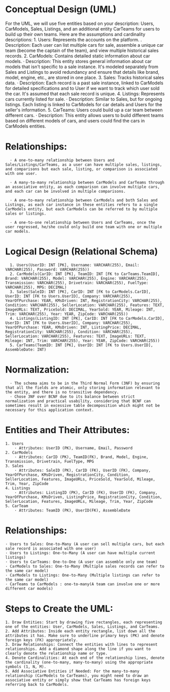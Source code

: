 # Conceptual Design (UML)
For the UML, we will use five entities based on your description: Users, CarModels, Sales, Listings, and an additional entity CarTeams for users to build up their own teams. Here are the assumptions and cardinality descriptions:
    1. Users: Represents the accounts on the platform.
        . Description: Each user can list multiple cars for sale, assemble a unique car team (become the captain of the team), and view multiple historical sales records.
    2. CarModels: Contains detailed static information about car models.
        · Description: This entity stores general information about car models that isn't specific to a sale instance. It's modeled separately from Sales and Listings to avoid redundancy and ensure that details like brand, model, engine, etc., are stored in one place.
    3. Sales: Tracks historical sales data.
        · Description: Each record is a past sale instance, linked to CarModels for detailed specifications and to User if we want to track which user sold the car. It's assumed that each sale record is unique.
    4. Listings: Represents cars currently listed for sale.
        · Description: Similar to Sales, but for ongoing listings. Each listing is linked to CarModels for car details and Users for the seller's information.
    5. CarTeams: Users could build up a car team between different cars.
        · Description: This entity allows users to build different teams based on different models of cars, and users could find the cars in CarModels entities.


# Relationships:
      · A one-to-many relationship between Users and Sales/Listings/CarTeams, as a user can have multiple sales, listings, and comparisons but each sale, listing, or comparison is associated with one user.

      · A many-to-many relationship between CarModels and CarTeams through an associative entity, as each comparison can involve multiple cars, and each car can be involved in multiple comparisons.

      · A one-to-many relationship between CarModels and both Sales and Listings, as each car instance in these entities refers to a single CarModels entity, but each CarModels can be referred to by multiple sales or listings.

      · A one-to-one relationship between Users and CarTeams, once the user regressed, he/she could only build one team with one or multiple car models.


# Logical Design (Relational Schema)
      1. Users(UserID: INT [PK], Username: VARCHAR(255), Email: VARCHAR(255), Password: VARCHAR(255))
      2. CarModels(CarID: INT [PK], TeamID: INT [FK to CarTeams.TeamID], Brand: VARCHAR(255), Model: VARCHAR(255), Engine: VARCHAR(255), Transmission: VARCHAR(255), Drivetrain: VARCHAR(255), FuelType: VARCHAR(255), MPG: DECIMAL)
      3. Sales(SaleID: INT [PK], CarID: INT [FK to CarModels.CarID], UserID: INT [FK to Users.UserID], Company: VARCHAR(255), YearOfPurchase: YEAR, KMsDriven: INT, RegistrationCity: VARCHAR(255), Condition: VARCHAR(255), SellerLocation: VARCHAR(255), Features: TEXT, ImageURLs: TEXT, PriceSold: DECIMAL, YearSold: YEAR, Mileage: INT, Trim: VARCHAR(255), Year: YEAR, ZipCode: VARCHAR(255))
      4. Listings(ListingID: INT [PK], CarID: INT [FK to CarModels.CarID], UserID: INT [FK to Users.UserID], Company: VARCHAR(255), YearOfPurchase: YEAR, KMsDriven: INT, ListingPrice: DECIMAL, RegistrationCity: VARCHAR(255), Condition: VARCHAR(255), SellerLocation: VARCHAR(255), Features: TEXT, ImageURLs: TEXT, Mileage: INT, Trim: VARCHAR(255), Year: YEAR, ZipCode: VARCHAR(255))
      5. CarTeams(TeamID: INT [PK], UserID: INT [FK to Users.UserID], AssembleDate: INT)

# Normalization:
      · The schema aims to be in the Third Normal Form (3NF) by ensuring that all the fields are atomic, only storing information relevant to the entity, and there is no transitive dependency.
      · Chose 3NF over BCNF due to its balance between strict normalization and practical usability, considering that BCNF can sometimes result in excessive table decomposition which might not be necessary for this application context.
 
 

# Entities and Their Attributes:
    1. Users
        · Attributes: UserID (PK), Username, Email, Password
    2. CarModels
        · Attributes: CarID (PK), TeamID(FK), Brand, Model, Engine, Transmission, Drivetrain, FuelType, MPG
    3. Sales
        · Attributes: SaleID (PK), CarID (FK), UserID (FK), Company, YearOfPurchase, KMsDriven, RegistrationCity, Condition, SellerLocation, Features, ImageURLs, PriceSold, YearSold, Mileage, Trim, Year, ZipCode
    4. Listings
        · Attributes: ListingID (PK), CarID (FK), UserID (FK), Company, YearOfPurchase, KMsDriven, ListingPrice, RegistrationCity, Condition, SellerLocation, Features, ImageURLs, Mileage, Trim, Year, ZipCode
    5. CarTeam
        · Attributes: TeamID (PK), UserID(FK), AssembleDate

# Relationships:
    · Users to Sales: One-to-Many (A user can sell multiple cars, but each sale record is associated with one user)
    · Users to Listings: One-to-Many (A user can have multiple current listings)
    · Users to CarTeams: One-to-One (A user can assemble only one team)
    · CarModels to Sales: One-to-Many (Multiple sales records can refer to the same car model)
    · CarModels to Listings: One-to-Many (Multiple listings can refer to the same car model)
    · CarTeams to CarModels : one-to-many(A team can involve one or more different car models)

# Steps to Create the UML:
    1. Draw Entities: Start by drawing five rectangles, each representing one of the entities: User, CarModels, Sales, Listings, and CarTeams.
    2. Add Attributes: Inside each entity rectangle, list down all the attributes it has. Make sure to underline primary keys (PK) and denote foreign keys (FK) appropriately.
    3. Draw Relationships: Connect the entities with lines to represent relationships. Add a diamond shape along the line if you want to clearly denote the relationship name or type.
    4. Denote Cardinalities: At each end of the relationship lines, denote the cardinality (one-to-many, many-to-many) using the appropriate symbols (1, N, M).
    5. Add Associative Entities if Needed: For the many-to-many relationship (CarModels to CarTeams), you might need to draw an associative entity or simply show that CarTeams has foreign keys referring back to CarModels.
 

